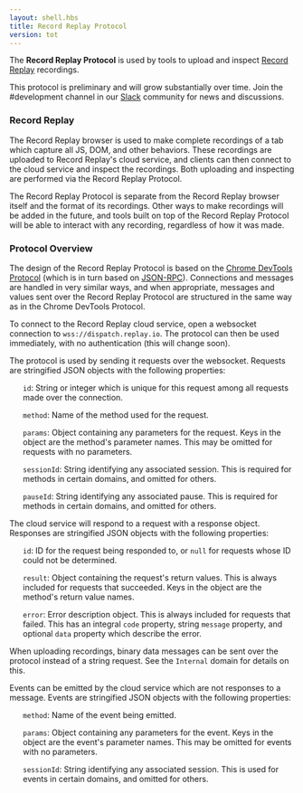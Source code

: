 ```yaml
---
layout: shell.hbs
title: Record Replay Protocol
version: tot
---
```

The <b>Record Replay Protocol</b> is used by tools to upload and inspect <a href="https://replay.io">Record Replay</a> recordings.

This protocol is preliminary and will grow substantially over time.  Join the #development channel in our <a href="https://join.slack.com/t/webreplay/shared_invite/enQtOTgwOTI3MTQ3NTg4LTA3MTQ4ZWMwMzYwMWI4MzFhYjkyMDZhMjU4YmE0MDgxYTI5YTYxMmZiMzJiOTlkMDcwZGEyOTAyNjc2MGFmYTg">Slack</a> community for news and discussions.

<h3>Record Replay</h3>

The Record Replay browser is used to make complete recordings of a tab which capture all JS, DOM, and other behaviors.  These recordings are uploaded to Record Replay's cloud service, and clients can then connect to the cloud service and inspect the recordings.  Both uploading and inspecting are performed via the Record Replay Protocol.

The Record Replay Protocol is separate from the Record Replay browser itself and the format of its recordings.  Other ways to make recordings will be added in the future, and tools built on top of the Record Replay Protocol will be able to interact with any recording, regardless of how it was made.

<h3>Protocol Overview</h3>

The design of the Record Replay Protocol is based on the <a href="https://chromedevtools.github.io/devtools-protocol/">Chrome DevTools Protocol</a> (which is in turn based on <a href="https://www.jsonrpc.org/specification">JSON-RPC</a>).  Connections and messages are handled in very similar ways, and when appropriate, messages and values sent over the Record Replay Protocol are structured in the same way as in the Chrome DevTools Protocol.

To connect to the Record Replay cloud service, open a websocket connection to <code>wss://dispatch.replay.io</code>.  The protocol can then be used immediately, with no authentication (this will change soon).

The protocol is used by sending it requests over the websocket.  Requests are stringified JSON objects with the following properties:

<list>

<ul><code>id</code>: String or integer which is unique for this request among all requests made over the connection.</ul>

<ul><code>method</code>: Name of the method used for the request.</ul>

<ul><code>params</code>: Object containing any parameters for the request.  Keys in the object are the method's parameter names.  This may be omitted for requests with no parameters.</ul>

<ul><code>sessionId</code>: String identifying any associated session. This is required for methods in certain domains, and omitted for others.</ul>

<ul><code>pauseId</code>: String identifying any associated pause. This is required for methods in certain domains, and omitted for others.</ul>

</list>

The cloud service will respond to a request with a response object.  Responses are stringified JSON objects with the following properties:

<list>

<ul><code>id</code>: ID for the request being responded to, or <code>null</code> for requests whose ID could not be determined.</ul>

<ul><code>result</code>: Object containing the request's return values.  This is always included for requests that succeeded.  Keys in the object are the method's return value names.</ul>

<ul><code>error</code>: Error description object.  This is always included for requests that failed.  This has an integral <code>code</code> property, string <code>message</code> property, and optional <code>data</code> property which describe the error.</ul>

</list>

When uploading recordings, binary data messages can be sent over the protocol instead of a string request.  See the <code>Internal</code> domain for details on this.

Events can be emitted by the cloud service which are not responses to a message.  Events are stringified JSON objects with the following properties:

<list>

<ul><code>method</code>: Name of the event being emitted.</ul>

<ul><code>params</code>: Object containing any parameters for the event.  Keys in the object are the event's parameter names.  This may be omitted for events with no parameters.</ul>

<ul><code>sessionId</code>: String identifying any associated session. This is used for events in certain domains, and omitted for others.</ul>

</list>

